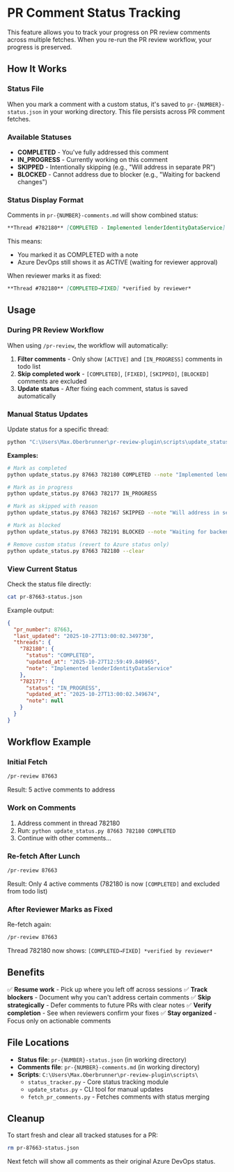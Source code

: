 # PR Comment Status Tracking

This feature allows you to track your progress on PR review comments across multiple fetches. When you re-run the PR review workflow, your progress is preserved.

## How It Works

### Status File
When you mark a comment with a custom status, it's saved to `pr-{NUMBER}-status.json` in your working directory. This file persists across PR comment fetches.

### Available Statuses

- **COMPLETED** - You've fully addressed this comment
- **IN_PROGRESS** - Currently working on this comment
- **SKIPPED** - Intentionally skipping (e.g., "Will address in separate PR")
- **BLOCKED** - Cannot address due to blocker (e.g., "Waiting for backend changes")

### Status Display Format

Comments in `pr-{NUMBER}-comments.md` will show combined status:

```markdown
**Thread #782180** [COMPLETED - Implemented lenderIdentityDataService] (Azure: [ACTIVE])
```

This means:
- You marked it as COMPLETED with a note
- Azure DevOps still shows it as ACTIVE (waiting for reviewer approval)

When reviewer marks it as fixed:
```markdown
**Thread #782180** [COMPLETED→FIXED] *verified by reviewer*
```

## Usage

### During PR Review Workflow

When using `/pr-review`, the workflow will automatically:

1. **Filter comments** - Only show `[ACTIVE]` and `[IN_PROGRESS]` comments in todo list
2. **Skip completed work** - `[COMPLETED]`, `[FIXED]`, `[SKIPPED]`, `[BLOCKED]` comments are excluded
3. **Update status** - After fixing each comment, status is saved automatically

### Manual Status Updates

Update status for a specific thread:

```bash
python "C:\Users\Max.Oberbrunner\pr-review-plugin\scripts\update_status.py" <PR_NUMBER> <THREAD_ID> <STATUS> [--note "reason"]
```

**Examples:**

```bash
# Mark as completed
python update_status.py 87663 782180 COMPLETED --note "Implemented lenderIdentityDataService"

# Mark as in progress
python update_status.py 87663 782177 IN_PROGRESS

# Mark as skipped with reason
python update_status.py 87663 782167 SKIPPED --note "Will address in separate CSS refactor PR"

# Mark as blocked
python update_status.py 87663 782191 BLOCKED --note "Waiting for backend validation changes"

# Remove custom status (revert to Azure status only)
python update_status.py 87663 782180 --clear
```

### View Current Status

Check the status file directly:

```bash
cat pr-87663-status.json
```

Example output:
```json
{
  "pr_number": 87663,
  "last_updated": "2025-10-27T13:00:02.349730",
  "threads": {
    "782180": {
      "status": "COMPLETED",
      "updated_at": "2025-10-27T12:59:49.840965",
      "note": "Implemented lenderIdentityDataService"
    },
    "782177": {
      "status": "IN_PROGRESS",
      "updated_at": "2025-10-27T13:00:02.349674",
      "note": null
    }
  }
}
```

## Workflow Example

### Initial Fetch
```bash
/pr-review 87663
```

Result: 5 active comments to address

### Work on Comments
1. Address comment in thread 782180
2. Run: `python update_status.py 87663 782180 COMPLETED`
3. Continue with other comments...

### Re-fetch After Lunch
```bash
/pr-review 87663
```

Result: Only 4 active comments (782180 is now `[COMPLETED]` and excluded from todo list)

### After Reviewer Marks as Fixed
Re-fetch again:
```bash
/pr-review 87663
```

Thread 782180 now shows: `[COMPLETED→FIXED] *verified by reviewer*`

## Benefits

✅ **Resume work** - Pick up where you left off across sessions
✅ **Track blockers** - Document why you can't address certain comments
✅ **Skip strategically** - Defer comments to future PRs with clear notes
✅ **Verify completion** - See when reviewers confirm your fixes
✅ **Stay organized** - Focus only on actionable comments

## File Locations

- **Status file**: `pr-{NUMBER}-status.json` (in working directory)
- **Comments file**: `pr-{NUMBER}-comments.md` (in working directory)
- **Scripts**: `C:\Users\Max.Oberbrunner\pr-review-plugin\scripts\`
  - `status_tracker.py` - Core status tracking module
  - `update_status.py` - CLI tool for manual updates
  - `fetch_pr_comments.py` - Fetches comments with status merging

## Cleanup

To start fresh and clear all tracked statuses for a PR:

```bash
rm pr-87663-status.json
```

Next fetch will show all comments as their original Azure DevOps status.
